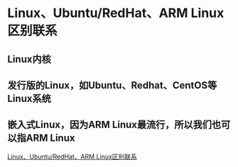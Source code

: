 # Linux、Ubuntu/RedHat、ARM Linux区别联系

## Linux内核

## 发行版的Linux，如Ubuntu、Redhat、CentOS等Linux系统

## 嵌入式Linux，因为ARM Linux最流行，所以我们也可以指ARM Linux

[Linux、Ubuntu/RedHat、ARM Linux区别联系](https://www.veryarm.com/1485.html)
